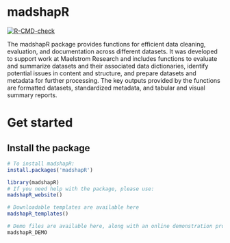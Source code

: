 
<!-- README.md is generated from README.Rmd. Please edit that file -->

# madshapR

<!-- badges: start -->

[![R-CMD-check](https://github.com/maelstrom-research/madshapR/actions/workflows/R-CMD-check.yaml/badge.svg)](https://github.com/maelstrom-research/madshapR/actions/workflows/R-CMD-check.yaml)
<!-- badges: end -->

The madshapR package provides functions for efficient data cleaning,
evaluation, and documentation across different datasets. It was
developed to support work at Maelstrom Research and includes functions
to evaluate and summarize datasets and their associated data
dictionaries, identify potential issues in content and structure, and
prepare datasets and metadata for further processing. The key outputs
provided by the functions are formatted datasets, standardized metadata,
and tabular and visual summary reports.

# Get started

## Install the package

``` r
# To install madshapR:
install.packages('madshapR')

library(madshapR)
# If you need help with the package, please use:
madshapR_website()

# Downloadable templates are available here
madshapR_templates()

# Demo files are available here, along with an online demonstration process 
madshapR_DEMO
```
